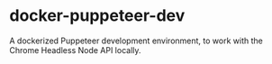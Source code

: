 # docker-puppeteer-dev
A dockerized Puppeteer development environment, to work with the Chrome Headless Node API locally.

